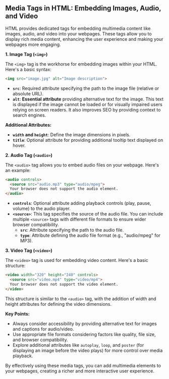 ## Media Tags in HTML: Embedding Images, Audio, and Video

HTML provides dedicated tags for embedding multimedia content like images, audio, and video into your webpages. These tags allow you to display rich media content, enhancing the user experience and making your webpages more engaging.

**1. Image Tag (`<img>`)**

The `<img>` tag is the workhorse for embedding images within your HTML. Here's a basic syntax:

```html
<img src="image.jpg" alt="Image description">
```

* **`src`**: Required attribute specifying the path to the image file (relative or absolute URL).
* **`alt`**:  **Essential attribute** providing alternative text for the image. This text is displayed if the image cannot be loaded or for visually impaired users relying on screen readers. It also improves SEO by providing context to search engines.

**Additional Attributes:**

* **`width` and `height`**: Define the image dimensions in pixels.
* **`title`**: Optional attribute for providing additional tooltip text displayed on hover.

**2. Audio Tag (`<audio>`)**

The `<audio>` tag allows you to embed audio files on your webpage. Here's an example:

```html
<audio controls>
  <source src="audio.mp3" type="audio/mpeg">
  Your browser does not support the audio element.
</audio>
```

* **`controls`**:  Optional attribute adding playback controls (play, pause, volume) to the audio player.
* **`<source>`**:  This tag specifies the source of the audio file. You can include multiple `<source>` tags with different file formats to ensure wider browser compatibility.
  * **`src`**: Attribute specifying the path to the audio file.
  * **`type`**: Attribute defining the audio file format (e.g., "audio/mpeg" for MP3).

**3. Video Tag (`<video>`)**

The `<video>` tag is used for embedding video content. Here's a basic structure:

```html
<video width="320" height="240" controls>
  <source src="video.mp4" type="video/mp4">
  Your browser does not support the video element.
</video>
```

This structure is similar to the `<audio>` tag, with the addition of width and height attributes for defining the video dimensions. 

**Key Points:**

* Always consider accessibility by providing alternative text for images and captions for audio/video.
* Use appropriate file formats considering factors like quality, file size, and browser compatibility.
* Explore additional attributes like `autoplay`, `loop`, and `poster` (for displaying an image before the video plays) for more control over media playback.

By effectively using these media tags, you can add multimedia elements to your webpages, creating a richer and more interactive user experience.